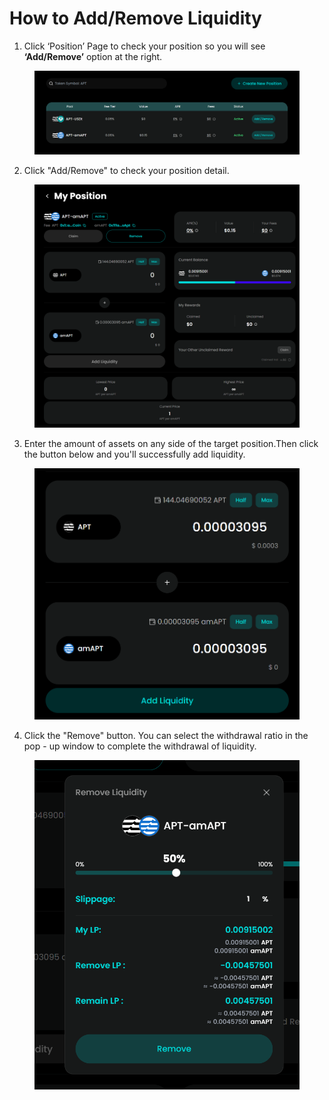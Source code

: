# How to Add/Remove Liquidity

1. Click ‘Position’ Page to check your position so you will see **‘Add/Remove’** option at the right.

<figure><img src="../.gitbook/assets/image (19).png" alt=""><figcaption></figcaption></figure>

2. Click "Add/Remove" to check your position detail.

<figure><img src="../.gitbook/assets/image (20).png" alt=""><figcaption></figcaption></figure>

3. Enter the amount of assets on any side of the target position.Then click the button below and you'll successfully add liquidity.

<figure><img src="../.gitbook/assets/image (21).png" alt=""><figcaption></figcaption></figure>

4. Click the "Remove" button. You can select the withdrawal ratio in the pop - up window to complete the withdrawal of liquidity.

<figure><img src="../.gitbook/assets/image (22).png" alt=""><figcaption></figcaption></figure>

